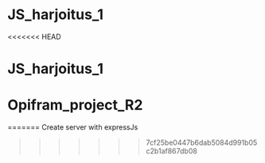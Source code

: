# JS_harjoitus_1
<<<<<<< HEAD
# JS_harjoitus_1
# Opifram_project_R2
=======
Create server with expressJs 
>>>>>>> 7cf25be0447b6dab5084d991b05c2b1af867db08
